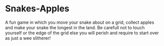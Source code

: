 # Snakes-Apples
A fun game in which you move your snake about on a grid, collect apples and make your snake the longest in the land.
Be carefull not to touch yourself or the edge of the grid else you will perish and require to start over as just a wee slitherer!
